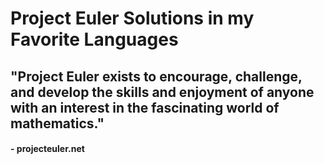 # Project Euler Solutions in my Favorite Languages

##  "Project Euler exists to encourage, challenge, and develop the skills and enjoyment of anyone with an interest in the fascinating world of mathematics." 
 ####                                               - projecteuler.net
